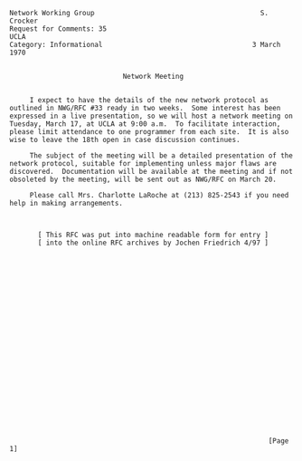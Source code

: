     Network Working Group                                         S. Crocker
    Request for Comments: 35                                            UCLA
    Category: Informational                                     3 March 1970


                                Network Meeting


         I expect to have the details of the new network protocol as
    outlined in NWG/RFC #33 ready in two weeks.  Some interest has been
    expressed in a live presentation, so we will host a network meeting on
    Tuesday, March 17, at UCLA at 9:00 a.m.  To facilitate interaction,
    please limit attendance to one programmer from each site.  It is also
    wise to leave the 18th open in case discussion continues.

         The subject of the meeting will be a detailed presentation of the
    network protocol, suitable for implementing unless major flaws are
    discovered.  Documentation will be available at the meeting and if not
    obsoleted by the meeting, will be sent out as NWG/RFC on March 20.

         Please call Mrs. Charlotte LaRoche at (213) 825-2543 if you need
    help in making arrangements.



           [ This RFC was put into machine readable form for entry ]
           [ into the online RFC archives by Jochen Friedrich 4/97 ]
























                                                                    [Page 1]
